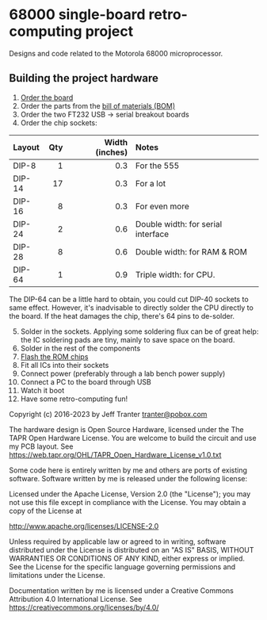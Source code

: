 # 68000 single-board retro-computing project
Designs and code related to the Motorola 68000 microprocessor.

## Building the project hardware
1. [Order the board](TS2/v2.1/README.md)
2. Order the parts from the [bill of materials (BOM)](TS2/v2.1/bom.pdf)
3. Order the two FT232 USB -> serial breakout boards
4. Order the chip sockets:

| Layout    | Qty   | Width (inches)    | Notes                                 |
|:---       | ---:  | ---:              |:---                                   |
| DIP-8     | 1     | 0.3               | For the 555                           |
| DIP-14    | 17    | 0.3               | For a lot                             |
| DIP-16    | 8     | 0.3               | For even more                         |
| DIP-24    | 2     | 0.6               | Double width: for serial interface    |
| DIP-28    | 8     | 0.6               | Double width: for RAM & ROM           |
| DIP-64    | 1     | 0.9               | Triple width: for CPU.                |

The DIP-64 can be a little hard to obtain, you could cut DIP-40 sockets to same effect. However, it's inadvisable to 
directly solder the CPU directly to the board. If the heat damages the chip, there's 64 pins to de-solder.

5. Solder in the sockets. Applying some soldering flux can be of great help: the IC soldering pads are tiny, mainly to 
save space on the board.
6. Solder in the rest of the components
7. [Flash the ROM chips](http://jefftranter.blogspot.com/2016/12/building-68000-single-board-computer_7.html)
8. Fit all ICs into their sockets
9. Connect power (preferably through a lab bench power supply)
10. Connect a PC to the board through USB
11. Watch it boot
12. Have some retro-computing fun!

Copyright (c) 2016-2023 by Jeff Tranter <tranter@pobox.com>

The hardware design is Open Source Hardware, licensed under the The TAPR
Open Hardware License. You are welcome to build the circuit and use my
PCB layout.
See https://web.tapr.org/OHL/TAPR_Open_Hardware_License_v1.0.txt


Some code here is entirely written by me and others are ports of
existing software. Software written by me is released under the
following license:

Licensed under the Apache License, Version 2.0 (the "License");
you may not use this file except in compliance with the License.
You may obtain a copy of the License at

  http://www.apache.org/licenses/LICENSE-2.0

Unless required by applicable law or agreed to in writing, software
distributed under the License is distributed on an "AS IS" BASIS,
WITHOUT WARRANTIES OR CONDITIONS OF ANY KIND, either express or implied.
See the License for the specific language governing permissions and
limitations under the License.


Documentation written by me is licensed under a Creative Commons
Attribution 4.0 International License.
See https://creativecommons.org/licenses/by/4.0/
